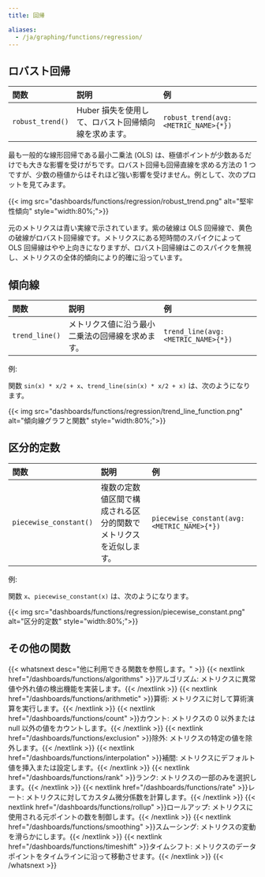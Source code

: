 ```yaml
---
title: 回帰

aliases:
  - /ja/graphing/functions/regression/
---
```

## ロバスト回帰

| 関数         | 説明                                          | 例                              |
| :----            | :-------                                             | :---------                           |
| `robust_trend()` | Huber 損失を使用して、ロバスト回帰傾向線を求めます。 | `robust_trend(avg:<METRIC_NAME>{*})` |

最も一般的な線形回帰である最小二乗法 (OLS) は、極値ポイントが少数あるだけでも大きな影響を受けがちです。ロバスト回帰も回帰直線を求める方法の 1 つですが、少数の極値からはそれほど強い影響を受けません。例として、次のプロットを見てみます。

{{< img src="dashboards/functions/regression/robust_trend.png" alt="堅牢性傾向" style="width:80%;">}}

元のメトリクスは青い実線で示されています。紫の破線は OLS 回帰線で、黄色の破線がロバスト回帰線です。メトリクスにある短時間のスパイクによって OLS 回帰線はやや上向きになりますが、ロバスト回帰線はこのスパイクを無視し、メトリクスの全体的傾向により的確に沿っています。

## 傾向線

| 関数       | 説明                                                              | 例                            |
| :----          | :-------                                                                 | :---------                         |
| `trend_line()` | メトリクス値に沿う最小二乗法の回帰線を求めます。 | `trend_line(avg:<METRIC_NAME>{*})` |

例:

関数 `sin(x) * x/2 + x`、`trend_line(sin(x) * x/2 + x)` は、次のようになります。

{{< img src="dashboards/functions/regression/trend_line_function.png" alt="傾向線グラフと関数" style="width:80%;">}}

## 区分的定数

| 関数               | 説明                                                                            | 例                                    |
| :----                  | :-------                                                                               | :---------                                 |
| `piecewise_constant()` | 複数の定数値区間で構成される区分的関数でメトリクスを近似します。 | `piecewise_constant(avg:<METRIC_NAME>{*})` |

例:

関数 `x`、`piecewise_constant(x)` は、次のようになります。

{{< img src="dashboards/functions/regression/piecewise_constant.png" alt="区分的定数" style="width:80%;">}}

## その他の関数

{{< whatsnext desc="他に利用できる関数を参照します。" >}}
    {{< nextlink href="/dashboards/functions/algorithms" >}}アルゴリズム: メトリクスに異常値や外れ値の検出機能を実装します。{{< /nextlink >}}
    {{< nextlink href="/dashboards/functions/arithmetic" >}}算術: メトリクスに対して算術演算を実行します。{{< /nextlink >}}
    {{< nextlink href="/dashboards/functions/count" >}}カウント: メトリクスの 0 以外または null 以外の値をカウントします。{{< /nextlink >}}
    {{< nextlink href="/dashboards/functions/exclusion" >}}除外: メトリクスの特定の値を除外します。{{< /nextlink >}}
    {{< nextlink href="/dashboards/functions/interpolation" >}}補間: メトリクスにデフォルト値を挿入または設定します。{{< /nextlink >}}
    {{< nextlink href="/dashboards/functions/rank" >}}ランク: メトリクスの一部のみを選択します。{{< /nextlink >}}
    {{< nextlink href="/dashboards/functions/rate" >}}レート: メトリクスに対してカスタム微分係数を計算します。{{< /nextlink >}}
    {{< nextlink href="/dashboards/functions/rollup" >}}ロールアップ: メトリクスに使用される元ポイントの数を制御します。{{< /nextlink >}}
    {{< nextlink href="/dashboards/functions/smoothing" >}}スムーシング: メトリクスの変動を滑らかにします。{{< /nextlink >}}
    {{< nextlink href="/dashboards/functions/timeshift" >}}タイムシフト: メトリクスのデータポイントをタイムラインに沿って移動させます。{{< /nextlink >}}
{{< /whatsnext >}}
